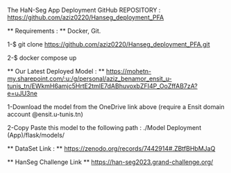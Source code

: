 The HaN-Seg App Deployment GitHub REPOSITORY :  https://github.com/aziz0220/Hanseg_deployment_PFA

** Requirements : **  Docker, Git.

1-$ git clone https://github.com/aziz0220/Hanseg_deployment_PFA.git

2-$ docker compose up 

** Our Latest Deployed Model : ** https://mohetn-my.sharepoint.com/:u:/g/personal/aziz_benamor_ensit_u-tunis_tn/EWkmH6amjc5HrtE2tmlE7dABhuvoxbZFI4P_OoZffAB7zA?e=uJU3ne

1-Download the model from the OneDrive link above (require a Ensit domain account @ensit.u-tunis.tn)

2-Copy Paste this model to the following path : ./Model Deployment (App)/flask/models/

** DataSet Link : ** https://zenodo.org/records/7442914#.ZBtfBHbMJaQ

** HanSeg Challenge Link ** https://han-seg2023.grand-challenge.org/